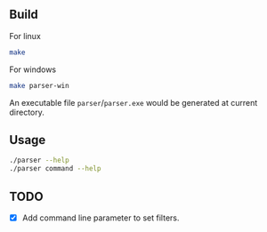 ## Build
For linux
```bash
make
```
For windows
```bash
make parser-win
```

An executable file <code>parser</code>/<code>parser.exe</code> would be generated at current directory.
## Usage

```bash
./parser --help
./parser command --help
```


## TODO
- [x] Add command line parameter to set filters.